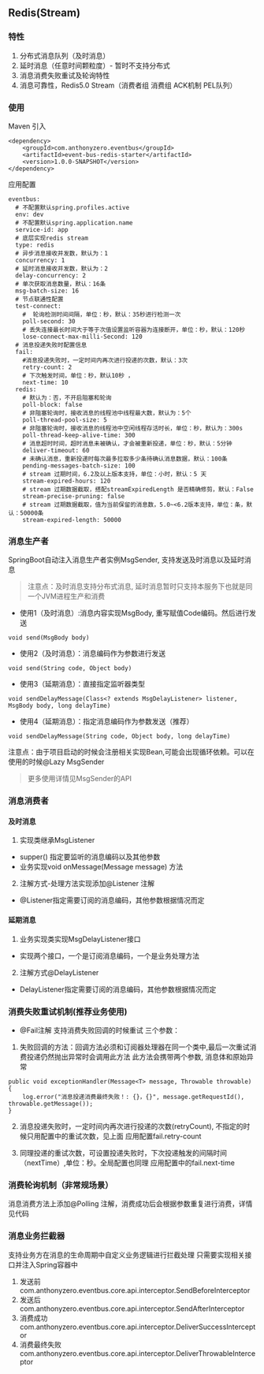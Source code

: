 ## Redis(Stream)

### 特性
1. 分布式消息队列（及时消息）
2. 延时消息（任意时间颗粒度）- 暂时不支持分布式
3. 消息消费失败重试及轮询特性
4. 消息可靠性，Redis5.0 Stream（消费者组 消费组 ACK机制 PEL队列）

### 使用

Maven 引入
````
<dependency>
    <groupId>com.anthonyzero.eventbus</groupId>
    <artifactId>event-bus-redis-starter</artifactId>
    <version>1.0.0-SNAPSHOT</version>
</dependency>
````

应用配置
````
eventbus:
  # 不配置默认spring.profiles.active
  env: dev
  # 不配置默认spring.application.name
  service-id: app
  # 底层实现redis stream
  type: redis
  # 异步消息接收并发数，默认为：1
  concurrency: 1
  # 延时消息接收并发数，默认为：2
  delay-concurrency: 2
  # 单次获取消息数量，默认：16条
  msg-batch-size: 16
  # 节点联通性配置
  test-connect:
    #  轮询检测时间间隔，单位：秒，默认：35秒进行检测一次
    poll-second: 30
    # 丢失连接最长时间大于等于次值设置监听容器为连接断开，单位：秒，默认：120秒
    lose-connect-max-milli-Second: 120
  # 消息投递失败时配置信息
  fail:
    #消息投递失败时，一定时间内再次进行投递的次数，默认：3次
    retry-count: 2
    # 下次触发时间，单位：秒，默认10秒 ，
    next-time: 10
  redis:
    # 默认为：否，不开启阻塞和轮询
    poll-block: false
    # 非阻塞轮询时，接收消息的线程池中线程最大数，默认为：5个
    poll-thread-pool-size: 5
    # 非阻塞轮询时，接收消息的线程池中空闲线程存活时长，单位：秒，默认为：300s
    poll-thread-keep-alive-time: 300
    # 消息超时时间，超时消息未被确认，才会被重新投递，单位：秒，默认：5分钟
    deliver-timeout: 60
    # 未确认消息，重新投递时每次最多拉取多少条待确认消息数据，默认：100条
    pending-messages-batch-size: 100
    # stream 过期时间，6.2及以上版本支持，单位：小时，默认：5 天
    stream-expired-hours: 120
    # stream 过期数据截取，搭配streamExpiredLength 是否精确修剪，默认：False
    stream-precise-pruning: false
    # stream 过期数据截取，值为当前保留的消息数，5.0~<6.2版本支持，单位：条，默认：50000条
    stream-expired-length: 50000

````

### 消息生产者

SpringBoot自动注入消息生产者实例MsgSender, 支持发送及时消息以及延时消息
> 注意点：及时消息支持分布式消息, 延时消息暂时只支持本服务下也就是同一个JVM进程生产和消费

* 使用1（及时消息）:消息内容实现MsgBody, 重写赋值Code编码。然后进行发送
````
void send(MsgBody body) 
````

* 使用2（及时消息）：消息编码作为参数进行发送
````
void send(String code, Object body)
````

* 使用3（延期消息）：直接指定监听器类型
````
void sendDelayMessage(Class<? extends MsgDelayListener> listener, MsgBody body, long delayTime)
````

* 使用4（延期消息）：指定消息编码作为参数发送（推荐）
````
void sendDelayMessage(String code, Object body, long delayTime)
````

注意点：由于项目启动的时候会注册相关实现Bean,可能会出现循环依赖。可以在使用的时候@Lazy MsgSender

> 更多使用详情见MsgSender的API

### 消息消费者

#### 及时消息

1. 实现类继承MsgListener<T>
* supper() 指定要监听的消息编码以及其他参数
* 业务实现void onMessage(Message<T> message) 方法

2. 注解方式-处理方法实现添加@Listener 注解
* @Listener指定需要订阅的消息编码，其他参数根据情况而定


#### 延期消息
1. 业务实现类实现MsgDelayListener<T>接口
* 实现两个接口，一个是订阅消息编码，一个是业务处理方法

2. 注解方式@DelayListener
* DelayListener指定需要订阅的消息编码，其他参数根据情况而定

### 消费失败重试机制(推荐业务使用)
* @Fail注解 支持消费失败回调的时候重试
三个参数：
1. 失败回调的方法：回调方法必须和订阅器处理器在同一个类中,最后一次重试消费投递仍然抛出异常时会调用此方法
此方法会携带两个参数, 消息体和原始异常
````
public void exceptionHandler(Message<T> message, Throwable throwable) {
    log.error("消息投递消费最终失败！: {}，{}", message.getRequestId(), throwable.getMessage());
}
````

2. 消息投递失败时，一定时间内再次进行投递的次数(retryCount), 不指定的时候只用配置中的重试次数，见上面
应用配置fail.retry-count

3. 同理投递的重试次数，可设置投递失败时，下次投递触发的间隔时间（nextTime）,单位：秒。全局配置也同理
应用配置中的fail.next-time

   
### 消费轮询机制（非常规场景）
消息消费方法上添加@Polling 注解，消费成功后会根据参数重复进行消费，详情见代码


### 消息业务拦截器
支持业务方在消息的生命周期中自定义业务逻辑进行拦截处理
只需要实现相关接口并注入Spring容器中
1. 发送前 com.anthonyzero.eventbus.core.api.interceptor.SendBeforeInterceptor
2. 发送后 com.anthonyzero.eventbus.core.api.interceptor.SendAfterInterceptor
3. 消费成功 com.anthonyzero.eventbus.core.api.interceptor.DeliverSuccessInterceptor
4. 消费最终失败 com.anthonyzero.eventbus.core.api.interceptor.DeliverThrowableInterceptor




